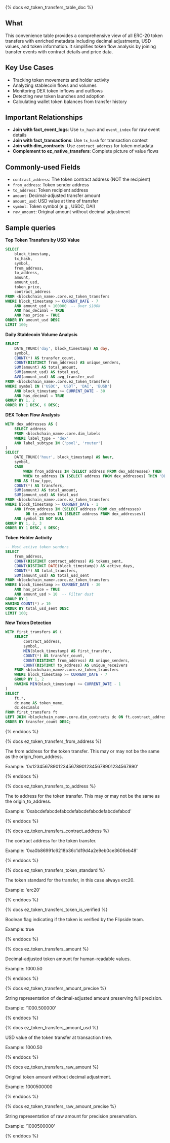 {% docs ez_token_transfers_table_doc %}

## What

This convenience table provides a comprehensive view of all ERC-20 token transfers with enriched metadata including decimal adjustments, USD values, and token information. It simplifies token flow analysis by joining transfer events with contract details and price data.

## Key Use Cases

- Tracking token movements and holder activity
- Analyzing stablecoin flows and volumes
- Monitoring DEX token inflows and outflows
- Detecting new token launches and adoption
- Calculating wallet token balances from transfer history

## Important Relationships

- **Join with fact_event_logs**: Use `tx_hash` and `event_index` for raw event details
- **Join with fact_transactions**: Use `tx_hash` for transaction context
- **Join with dim_contracts**: Use `contract_address` for token metadata
- **Complement to ez_native_transfers**: Complete picture of value flows

## Commonly-used Fields

- `contract_address`: The token contract address (NOT the recipient)
- `from_address`: Token sender address
- `to_address`: Token recipient address
- `amount`: Decimal-adjusted transfer amount
- `amount_usd`: USD value at time of transfer
- `symbol`: Token symbol (e.g., USDC, DAI)
- `raw_amount`: Original amount without decimal adjustment

## Sample queries

**Top Token Transfers by USD Value**
```sql
SELECT 
    block_timestamp,
    tx_hash,
    symbol,
    from_address,
    to_address,
    amount,
    amount_usd,
    token_price,
    contract_address
FROM <blockchain_name>.core.ez_token_transfers
WHERE block_timestamp >= CURRENT_DATE - 7
    AND amount_usd > 100000  -- Over $100k
    AND has_decimal = TRUE
    AND has_price = TRUE
ORDER BY amount_usd DESC
LIMIT 100;
```

**Daily Stablecoin Volume Analysis**
```sql
SELECT 
    DATE_TRUNC('day', block_timestamp) AS day,
    symbol,
    COUNT(*) AS transfer_count,
    COUNT(DISTINCT from_address) AS unique_senders,
    SUM(amount) AS total_amount,
    SUM(amount_usd) AS total_usd,
    AVG(amount_usd) AS avg_transfer_usd
FROM <blockchain_name>.core.ez_token_transfers
WHERE symbol IN ('USDC', 'USDT', 'DAI', 'BUSD')
    AND block_timestamp >= CURRENT_DATE - 30
    AND has_decimal = TRUE
GROUP BY 1, 2
ORDER BY 1 DESC, 6 DESC;
```

**DEX Token Flow Analysis**
```sql
WITH dex_addresses AS (
    SELECT address 
    FROM <blockchain_name>.core.dim_labels 
    WHERE label_type = 'dex' 
    AND label_subtype IN ('pool', 'router')
)
SELECT 
    DATE_TRUNC('hour', block_timestamp) AS hour,
    symbol,
    CASE 
        WHEN from_address IN (SELECT address FROM dex_addresses) THEN 'DEX Outflow'
        WHEN to_address IN (SELECT address FROM dex_addresses) THEN 'DEX Inflow'
    END AS flow_type,
    COUNT(*) AS transfers,
    SUM(amount) AS total_amount,
    SUM(amount_usd) AS total_usd
FROM <blockchain_name>.core.ez_token_transfers
WHERE block_timestamp >= CURRENT_DATE - 1
    AND (from_address IN (SELECT address FROM dex_addresses)
         OR to_address IN (SELECT address FROM dex_addresses))
    AND symbol IS NOT NULL
GROUP BY 1, 2, 3
ORDER BY 1 DESC, 6 DESC;
```

**Token Holder Activity**
```sql
-- Most active token senders
SELECT 
    from_address,
    COUNT(DISTINCT contract_address) AS tokens_sent,
    COUNT(DISTINCT DATE(block_timestamp)) AS active_days,
    COUNT(*) AS total_transfers,
    SUM(amount_usd) AS total_usd_sent
FROM <blockchain_name>.core.ez_token_transfers
WHERE block_timestamp >= CURRENT_DATE - 30
    AND has_price = TRUE
    AND amount_usd > 10  -- Filter dust
GROUP BY 1
HAVING COUNT(*) > 10
ORDER BY total_usd_sent DESC
LIMIT 100;
```

**New Token Detection**
```sql
WITH first_transfers AS (
    SELECT 
        contract_address,
        symbol,
        MIN(block_timestamp) AS first_transfer,
        COUNT(*) AS transfer_count,
        COUNT(DISTINCT from_address) AS unique_senders,
        COUNT(DISTINCT to_address) AS unique_receivers
    FROM <blockchain_name>.core.ez_token_transfers
    WHERE block_timestamp >= CURRENT_DATE - 7
    GROUP BY 1, 2
    HAVING MIN(block_timestamp) >= CURRENT_DATE - 1
)
SELECT 
    ft.*,
    dc.name AS token_name,
    dc.decimals
FROM first_transfers ft
LEFT JOIN <blockchain_name>.core.dim_contracts dc ON ft.contract_address = dc.address
ORDER BY transfer_count DESC;
```

{% enddocs %}

{% docs ez_token_transfers_from_address %}

The from address for the token transfer. This may or may not be the same as the origin_from_address.

Example: '0x1234567890123456789012345678901234567890'

{% enddocs %}

{% docs ez_token_transfers_to_address %}

The to address for the token transfer. This may or may not be the same as the origin_to_address.

Example: '0xabcdefabcdefabcdefabcdefabcdefabcdefabcd'

{% enddocs %}

{% docs ez_token_transfers_contract_address %}

The contract address for the token transfer.

Example: '0xa0b86991c6218b36c1d19d4a2e9eb0ce3606eb48'

{% enddocs %}

{% docs ez_token_transfers_token_standard %}

The token standard for the transfer, in this case always erc20.

Example: 'erc20'

{% enddocs %}

{% docs ez_token_transfers_token_is_verified %}

Boolean flag indicating if the token is verified by the Flipside team.

Example: true

{% enddocs %}

{% docs ez_token_transfers_amount %}

Decimal-adjusted token amount for human-readable values.

Example: 1000.50

{% enddocs %}

{% docs ez_token_transfers_amount_precise %}

String representation of decimal-adjusted amount preserving full precision.

Example: '1000.500000'

{% enddocs %}

{% docs ez_token_transfers_amount_usd %}

USD value of the token transfer at transaction time.

Example: 1000.50

{% enddocs %}

{% docs ez_token_transfers_raw_amount %}

Original token amount without decimal adjustment.

Example: 1000500000

{% enddocs %}

{% docs ez_token_transfers_raw_amount_precise %}

String representation of raw amount for precision preservation.

Example: '1000500000'

{% enddocs %}